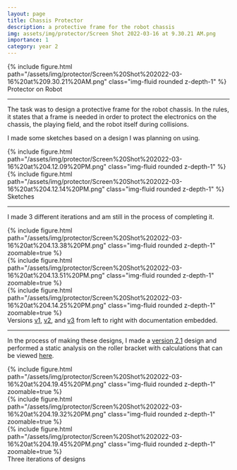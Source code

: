 ```yaml
---
layout: page
title: Chassis Protector
description: a protective frame for the robot chassis 
img: assets/img/protector/Screen Shot 2022-03-16 at 9.30.21 AM.png
importance: 1
category: year 2
---
```


<div class="row">
    <div class="col-sm mt-3 mt-md-0">
        {% include figure.html path="/assets/img/protector/Screen%20Shot%202022-03-16%20at%209.30.21%20AM.png" class="img-fluid rounded z-depth-1" %}
    </div>
</div>
<div class="caption">
    Protector on Robot
</div>

<hr>

The task was to design a protective frame for the robot chassis. In the
rules, it states that a frame is needed in order to protect the
electronics on the chassis, the playing field, and the robot itself
during collisions.

I made some sketches based on a design I was planning on using.

<div class="row">
    <div class="col-sm mt-3 mt-md-0">
        {% include figure.html path="/assets/img/protector/Screen%20Shot%202022-03-16%20at%204.12.09%20PM.png" class="img-fluid rounded z-depth-1" %}
    </div>
    <div class="col-sm mt-3 mt-md-0">
        {% include figure.html path="/assets/img/protector/Screen%20Shot%202022-03-16%20at%204.12.14%20PM.png" class="img-fluid rounded z-depth-1" %}
    </div>
</div>
<div class="caption">
    Sketches
</div>

<hr>

I made 3 different iterations and am still in the process of completing
it.

<div class="row">
    <div class="col-sm mt-3 mt-md-0">
        {% include figure.html path="/assets/img/protector/Screen%20Shot%202022-03-16%20at%204.13.38%20PM.png" class="img-fluid rounded z-depth-1" zoomable=true %}
    </div>
    <div class="col-sm mt-3 mt-md-0">
        {% include figure.html path="/assets/img/protector/Screen%20Shot%202022-03-16%20at%204.13.51%20PM.png" class="img-fluid rounded z-depth-1" zoomable=true %}
    </div>
    <div class="col-sm mt-3 mt-md-0">
        {% include figure.html path="/assets/img/protector/Screen%20Shot%202022-03-16%20at%204.14.25%20PM.png" class="img-fluid rounded z-depth-1" zoomable=true %}
    </div>
</div>
<div class="caption">
    Versions <a href="https://docs.google.com/document/d/1xrJ-zvalJeqy2VGCPt5fMMfQgOK3FYzMUl1PhATh35g/edit">v1</a>, <a href="https://docs.google.com/document/d/10cNDNcGc_SgDf5-eTbRHNedUeqpQsbRmdCH0Vfwuqew/edit">v2</a>, and <a href="https://docs.google.com/document/d/1ZfV4wSSGqaAHkDf3C4UW9ZWk_YH9J4leOQxUtclxmbc/edit">v3</a> from left to right with documentation embedded.
</div>

<hr>

In the process of making these designs, I made a <a href="https://docs.google.com/document/d/1o41EVRSgW1fosGdQQPx6cjfm-zMtZT9q4MUAvVTZIJ0/edit">version 2.1</a>
design and performed a static analysis on the roller bracket with
calculations that can be viewed
<a href="https://docs.google.com/document/d/1hgc0nenukpgBZS5TizL5hFrpAUujG6UR0QbMf-aA7ks/edit">here</a>.

<div class="row">
    <div class="col-sm mt-3 mt-md-0">
        {% include figure.html path="/assets/img/protector/Screen%20Shot%202022-03-16%20at%204.19.45%20PM.png" class="img-fluid rounded z-depth-1" zoomable=true %}
    </div>
    <div class="col-sm mt-3 mt-md-0">
        {% include figure.html path="/assets/img/protector/Screen%20Shot%202022-03-16%20at%204.19.32%20PM.png" class="img-fluid rounded z-depth-1" zoomable=true %}
    </div>
    <div class="col-sm mt-3 mt-md-0">
        {% include figure.html path="/assets/img/protector/Screen%20Shot%202022-03-16%20at%204.19.45%20PM.png" class="img-fluid rounded z-depth-1" zoomable=true %}
    </div>
</div>
<div class="caption">
    Three iterations of designs
</div>
